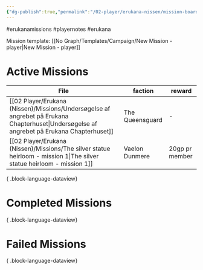 ```yaml
---
{"dg-publish":true,"permalink":"/02-player/erukana-nissen/mission-board/"}
---
```


#erukanamissions #playernotes #erukana 

Mission template: [[No Graph/Templates/Campaign/New Mission - player\|New Mission - player]]

# Active Missions

| File                                                                                                                                          | faction         | reward         |
| --------------------------------------------------------------------------------------------------------------------------------------------- | --------------- | -------------- |
| [[02 Player/Erukana (Nissen)/Missions/Undersøgelse af angrebet på Erukana Chapterhuset\|Undersøgelse af angrebet på Erukana Chapterhuset]] | The Queensguard | \-             |
| [[02 Player/Erukana (Nissen)/Missions/The silver statue heirloom - mission 1\|The silver statue heirloom - mission 1]]                     | Vaelon Dunmere  | 20gp pr member |

{ .block-language-dataview}

# Completed Missions 

{ .block-language-dataview}

# Failed Missions 

{ .block-language-dataview}
